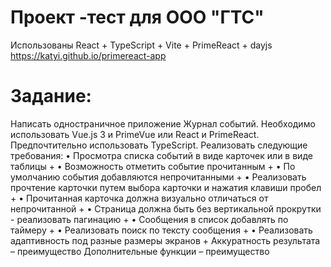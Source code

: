 # Проект -тест для ООО "ГТС"
Использованы React + TypeScript + Vite + PrimeReact + dayjs
https://katyi.github.io/primereact-app

# Задание:
Написать одностраничное приложение Журнал событий.
Необходимо использовать Vue.js 3 и PrimeVue или React и PrimeReact.
Предпочтительно
использовать TypeScript.
Реализовать следующие требования:
• Просмотра списка событий в виде карточек или в виде таблицы +
• Возможность отметить событие прочитанным +
• По умолчанию события добавляются непрочитанными +
• Реализовать прочтение карточки путем выбора карточки и нажатия клавиши пробел +
• Прочитанная карточка должна визуально отличаться от непрочитанной +
• Страница должна быть без вертикальной прокрутки - реализовать пагинацию +
• Сообщения в список добавлять по таймеру +
• Реализовать поиск по тексту сообщения +
• Реализовать адаптивность под разные размеры экранов +
Аккуратность результата – преимущество
Дополнительные функции – преимущество
